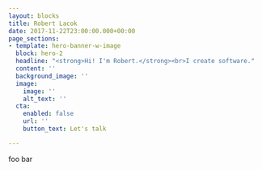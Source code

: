 ```yaml
---
layout: blocks
title: Robert Lacok
date: 2017-11-22T23:00:00.000+00:00
page_sections:
- template: hero-banner-w-image
  block: hero-2
  headline: "<strong>Hi! I'm Robert.</strong><br>I create software."
  content: ''
  background_image: ''
  image:
    image: ''
    alt_text: ''
  cta:
    enabled: false
    url: ''
    button_text: Let's talk

---
```

foo bar